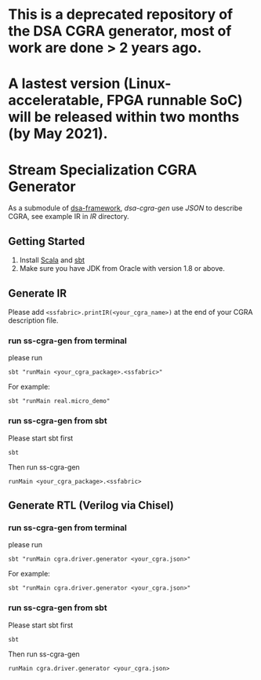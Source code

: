 # This is a deprecated repository of the DSA CGRA generator, most of work are done > 2 years ago. 

# A lastest version (Linux-acceleratable, FPGA runnable SoC) will be released within two months (by May 2021).

# Stream Specialization CGRA Generator

As a submodule of [dsa-framework](https://github.com/PolyArch/dsa-framework), *dsa-cgra-gen* use *JSON* to describe CGRA, see example IR in *IR* directory.

## Getting Started

1. Install [Scala](https://www.scala-lang.org/) and [sbt](https://www.scala-sbt.org/)
2. Make sure you have JDK from Oracle with version 1.8 or above.

## Generate IR

Please add `<ssfabric>.printIR(<your_cgra_name>)` at the end of your CGRA description file.

### run ss-cgra-gen from terminal

 please run 
```
sbt "runMain <your_cgra_package>.<ssfabric>"
```
For example:
```
sbt "runMain real.micro_demo"
```

### run ss-cgra-gen from sbt

Please start sbt first
```
sbt
```
Then run ss-cgra-gen
```
runMain <your_cgra_package>.<ssfabric>
```

## Generate RTL (Verilog via Chisel)

### run ss-cgra-gen from terminal

 please run 
```
sbt "runMain cgra.driver.generator <your_cgra.json>"
```
For example:
```
sbt "runMain cgra.driver.generator <your_cgra.json>"
```

### run ss-cgra-gen from sbt

Please start sbt first
```
sbt
```
Then run ss-cgra-gen
```
runMain cgra.driver.generator <your_cgra.json>
```
